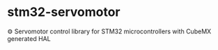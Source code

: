 # stm32-servomotor
⚙️ Servomotor control library for STM32 microcontrollers with CubeMX generated HAL
